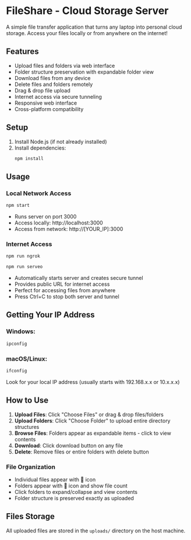 # FileShare - Cloud Storage Server

A simple file transfer application that turns any laptop into personal cloud storage. Access your files locally or from anywhere on the internet!

## Features

- Upload files and folders via web interface
- Folder structure preservation with expandable folder view
- Download files from any device
- Delete files and folders remotely
- Drag & drop file upload
- Internet access via secure tunneling
- Responsive web interface
- Cross-platform compatibility

## Setup

1. Install Node.js (if not already installed)
2. Install dependencies:
   ```bash
   npm install
   ```

## Usage

### Local Network Access
```bash
npm start
```
- Runs server on port 3000
- Access locally: http://localhost:3000  
- Access from network: http://[YOUR_IP]:3000

### Internet Access
```bash
npm run ngrok
```
```bash
npm run serveo
```
- Automatically starts server and creates secure tunnel
- Provides public URL for internet access
- Perfect for accessing files from anywhere
- Press Ctrl+C to stop both server and tunnel

## Getting Your IP Address

### Windows:
```cmd
ipconfig
```

### macOS/Linux:
```bash
ifconfig
```

Look for your local IP address (usually starts with 192.168.x.x or 10.x.x.x)

## How to Use

1. **Upload Files**: Click "Choose Files" or drag & drop files/folders
2. **Upload Folders**: Click "Choose Folder" to upload entire directory structures  
3. **Browse Files**: Folders appear as expandable items - click to view contents
4. **Download**: Click download button on any file
5. **Delete**: Remove files or entire folders with delete button

### File Organization
- Individual files appear with 📄 icon
- Folders appear with 📁 icon and show file count
- Click folders to expand/collapse and view contents
- Folder structure is preserved exactly as uploaded

## Files Storage

All uploaded files are stored in the `uploads/` directory on the host machine.